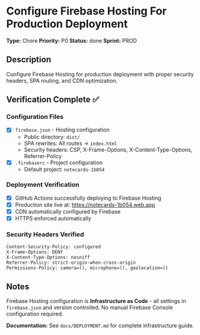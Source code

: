 # Configure Firebase Hosting For Production Deployment

**Type:** Chore
**Priority:** P0
**Status:** done
**Sprint:** PROD

## Description
Configure Firebase Hosting for production deployment with proper security headers, SPA routing, and CDN optimization.

## Verification Complete ✅

### Configuration Files
- [x] `firebase.json` - Hosting configuration
  - Public directory: `dist/`
  - SPA rewrites: All routes → `index.html`
  - Security headers: CSP, X-Frame-Options, X-Content-Type-Options, Referrer-Policy
- [x] `.firebaserc` - Project configuration
  - Default project: `notecards-1b054`

### Deployment Verification
- [x] GitHub Actions successfully deploying to Firebase Hosting
- [x] Production site live at: https://notecards-1b054.web.app
- [x] CDN automatically configured by Firebase
- [x] HTTPS enforced automatically

### Security Headers Verified
```
Content-Security-Policy: configured
X-Frame-Options: DENY
X-Content-Type-Options: nosniff
Referrer-Policy: strict-origin-when-cross-origin
Permissions-Policy: camera=(), microphone=(), geolocation=()
```

## Notes
Firebase Hosting configuration is **Infrastructure as Code** - all settings in `firebase.json` and version controlled. No manual Firebase Console configuration required.

**Documentation:** See `docs/DEPLOYMENT.md` for complete infrastructure guide.
